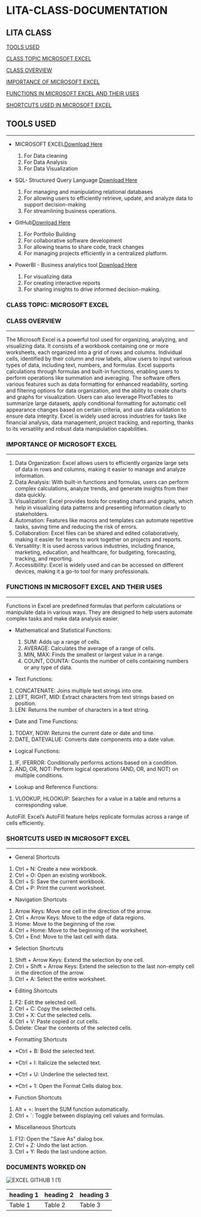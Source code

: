 # LITA-CLASS-DOCUMENTATION

## LITA CLASS

[TOOLS USED](#tools-used)

[CLASS TOPIC MICROSOFT EXCEL](#class-topic-microsoft-excel) 

[CLASS OVERVIEW](#class-overview)

[IMPORTANCE OF MICROSOFT EXCEL](#importance-of-microsoft-excel)

[FUNCTIONS IN MICROSOFT EXCEL AND THEIR USES](#functions-in-microsoft-excel-and-their-uses)

[SHORTCUTS USED IN MICROSOFT EXCEL](#shortcuts-used-in-microsoft-excel)


## TOOLS USED
---
- MICROSOFT EXCEL[Download Here](https://www.microsoft.com)
  1. For Data cleaning
  2. For  Data Analysis
  3. For Data Visualization

- SQL- Structured Query Language [Download Here](https://www.microsoft.com/en-us/sql-server/sql-server-downloads)
  1. For managing and manipulating relational databases
  2. For allowing users to efficiently retrieve, update, and analyze data to support decision-making
  3. For streamlining business operations.

- GitHub[Download Here](https://desktop.github.com/)
  1. For Portfolio Building
  2. For collaborative software development
  3. For allowing teams to share code, track changes
  4. For managing projects efficiently in a centralized platform.
- PowerBI - Business analytics tool [Download Here](https://apps.microsoft.com/detail/9NTXR16HNW1T)
  1. For visualizing data
  2. For creating interactive reports
  3. For sharing insights to drive informed decision-making.

### CLASS TOPIC: MICROSOFT EXCEL 

### CLASS OVERVIEW
---
The Microsoft Excel is a powerful tool used for organizing, analyzing, and visualizing data. It consists of a workbook containing one or more worksheets, each organized into a grid of rows and columns. Individual cells, identified by their column and row labels, allow users to input various types of data, including text, numbers, and formulas. Excel supports calculations through formulas and built-in functions, enabling users to perform operations like summation and averaging.
The software offers various features such as data formatting for enhanced readability, sorting and filtering options for data organization, and the ability to create charts and graphs for visualization. Users can also leverage PivotTables to summarize large datasets, apply conditional formatting for automatic cell appearance changes based on certain criteria, and use data validation to ensure data integrity.
Excel is widely used across industries for tasks like financial analysis, data management, project tracking, and reporting, thanks to its versatility and robust data manipulation capabilities.

### IMPORTANCE OF MICROSOFT EXCEL
---
1. Data Organization: Excel allows users to efficiently organize large sets of data in rows and columns, making it easier to manage and analyze information.
2. Data Analysis: With built-in functions and formulas, users can perform complex calculations, analyze trends, and generate insights from their data quickly.
3. Visualization: Excel provides tools for creating charts and graphs, which help in visualizing data patterns and presenting information clearly to stakeholders.
4. Automation: Features like macros and templates can automate repetitive tasks, saving time and reducing the risk of errors.
5. Collaboration: Excel files can be shared and edited collaboratively, making it easier for teams to work together on projects and reports.
6. Versatility: It is used across various industries, including finance, marketing, education, and healthcare, for budgeting, forecasting, tracking, and reporting.
7. Accessibility: Excel is widely used and can be accessed on different devices, making it a go-to tool for many professionals.

### FUNCTIONS IN MICROSOFT EXCEL AND THEIR USES
---
Functions in Excel are predefined formulas that perform calculations or manipulate data in various ways. They are designed to help users automate complex tasks and make data analysis easier.
- Mathematical and Statistical Functions:
  1. SUM: Adds up a range of cells.
  2. AVERAGE: Calculates the average of a range of cells.
  3. MIN, MAX: Finds the smallest or largest value in a range.
  4. COUNT, COUNTA: Counts the number of cells containing numbers or any type of data.

- Text Functions:
1. CONCATENATE: Joins multiple text strings into one.
2. LEFT, RIGHT, MID: Extract characters from text strings based on position.
3. LEN: Returns the number of characters in a text string.

- Date and Time Functions:
1. TODAY, NOW: Returns the current date or date and time.
2. DATE, DATEVALUE: Converts date components into a date value.

- Logical Functions:
1. IF, IFERROR: Conditionally performs actions based on a condition.
2. AND, OR, NOT: Perform logical operations (AND, OR, and NOT) on multiple conditions.

- Lookup and Reference Functions:
1. VLOOKUP, HLOOKUP: Searches for a value in a table and returns a corresponding value.

AutoFill: Excel’s AutoFill feature helps replicate formulas across a range of cells efficiently.


### SHORTCUTS USED IN MICROSOFT EXCEL
---
- General Shortcuts
1. Ctrl + N: Create a new workbook.
2. Ctrl + O: Open an existing workbook.
3. Ctrl + S: Save the current workbook.
4. Ctrl + P: Print the current worksheet.

- Navigation Shortcuts
1. Arrow Keys: Move one cell in the direction of the arrow.
2. Ctrl + Arrow Keys: Move to the edge of data regions.
3. Home: Move to the beginning of the row.
4. Ctrl + Home: Move to the beginning of the worksheet.
5. Ctrl + End: Move to the last cell with data.

- Selection Shortcuts
1. Shift + Arrow Keys: Extend the selection by one cell.
2. Ctrl + Shift + Arrow Keys: Extend the selection to the last non-empty cell in the direction of the arrow.
3. Ctrl + A: Select the entire worksheet.

- Editing Shortcuts
1. F2: Edit the selected cell.
2. Ctrl + C: Copy the selected cells.
3. Ctrl + X: Cut the selected cells.
4. Ctrl + V: Paste copied or cut cells.
5. Delete: Clear the contents of the selected cells.

- Formatting Shortcuts
- *Ctrl + B: Bold the selected text.
- *Ctrl + I: Italicize the selected text.
- *Ctrl + U: Underline the selected text.
- *Ctrl + 1: Open the Format Cells dialog box.

- Function Shortcuts
1. Alt + =: Insert the SUM function automatically.
2. Ctrl + `: Toggle between displaying cell values and formulas.

- Miscellaneous Shortcuts
1. F12: Open the "Save As" dialog box.
2. Ctrl + Z: Undo the last action.
3. Ctrl + Y: Redo the last undone action.

### D0CUMENTS WORKED ON 

![EXCEL GITHUB 1 (1)](https://github.com/user-attachments/assets/0637f82c-2e71-4cc3-a4ab-7b1fd885d3aa)








 |heading 1|heading 2|heading 3|
 |---------|---------|---------|
 |Table 1|Table 2|Table 3|

  


